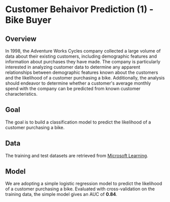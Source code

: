 # Customer Behaivor Prediction (1) - Bike Buyer

## Overview
In 1998, the Adventure Works Cycles company collected a large volume of data about their existing customers, including demographic features and information about purchases they have made. The company is particularly interested in analyzing customer data to determine any apparent relationships between demographic features known about the customers and the likelihood of a customer purchasing a bike. Additionally, the analysis should endeavor to determine whether a customer's average monthly spend with the company can be predicted from known customer characteristics.

## Goal
The goal is to build a classification model to predict the likelihood of a customer purchasing a bike.

## Data
The training and test datasets are retrieved from [Microsoft Learning](https://github.com/MicrosoftLearning).

## Model
We are adopting a simple logistic regression model to predict the likelihood of a customer purchasing a bike. Evaluated with cross-validation on the training data, the simple model gives an AUC of **0.84**.
